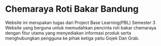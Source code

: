 # Chemaraya Roti Bakar Bandung
Website ini merupakan tugas dari Project Base Learning(PBL) Semester 3
Website yang berguna untuk memudahkan pencinta roti bakar chemaraya dengan fitur utama yang menyediakan informasi produk serta menghubungkan pengguna ke pihak ketiga yaitu Gojek Dan Grab.
